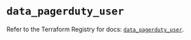 # `data_pagerduty_user`

Refer to the Terraform Registry for docs: [`data_pagerduty_user`](https://registry.terraform.io/providers/pagerduty/pagerduty/3.19.1/docs/data-sources/user).
